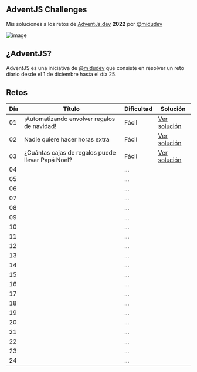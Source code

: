 ## AdventJS Challenges
Mis soluciones a los retos de [AdventJs.dev](http://adventjs.dev/) __2022__ por [@midudev](https://midu.dev/)

![image](https://user-images.githubusercontent.com/8830376/205487378-4a29b0d1-5aeb-4da3-b923-eb31a8d9ce5e.png)

## ¿AdventJS?
AdventJS es una iniciativa de [@midudev](https://midu.dev/) que consiste en resolver un reto diario desde el 1 de diciembre hasta el día 25.

## Retos

| Día | Título                                                            | Dificultad  | Solución                        |
| --- | ----------------------------------------------------------------- | ----------- | ------------------------------- |
| 01  | ¡Automatizando envolver regalos de navidad!                       | Fácil       | [Ver solución](./2022/01.js)    |
| 02  | Nadie quiere hacer horas extra                                    | Fácil       | [Ver solución](./2022/02.js)    |
| 03  | ¿Cuántas cajas de regalos puede llevar Papá Noel?                 | Fácil       | [Ver solución](./2022/03.js)    |
| 04  |                                                                   | ...         |                                 |
| 05  |                                                                   | ...         |                                 |
| 06  |                                                                   | ...         |                                 |
| 07  |                                                                   | ...         |                                 |
| 08  |                                                                   | ...         |                                 |
| 09  |                                                                   | ...         |                                 |
| 10  |                                                                   | ...         |                                 |
| 11  |                                                                   | ...         |                                 |
| 12  |                                                                   | ...         |                                 |
| 13  |                                                                   | ...         |                                 |
| 14  |                                                                   | ...         |                                 |
| 15  |                                                                   | ...         |                                 |
| 16  |                                                                   | ...         |                                 |
| 17  |                                                                   | ...         |                                 |
| 18  |                                                                   | ...         |                                 |
| 19  |                                                                   | ...         |                                 |
| 20  |                                                                   | ...         |                                 |
| 21  |                                                                   | ...         |                                 |
| 22  |                                                                   | ...         |                                 |
| 23  |                                                                   | ...         |                                 |
| 24  |                                                                   | ...         |                                 |
